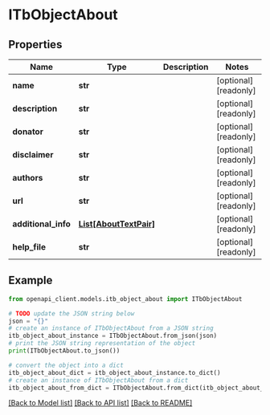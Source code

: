 # ITbObjectAbout


## Properties

Name | Type | Description | Notes
------------ | ------------- | ------------- | -------------
**name** | **str** |  | [optional] [readonly] 
**description** | **str** |  | [optional] [readonly] 
**donator** | **str** |  | [optional] [readonly] 
**disclaimer** | **str** |  | [optional] [readonly] 
**authors** | **str** |  | [optional] [readonly] 
**url** | **str** |  | [optional] [readonly] 
**additional_info** | [**List[AboutTextPair]**](AboutTextPair.md) |  | [optional] [readonly] 
**help_file** | **str** |  | [optional] [readonly] 

## Example

```python
from openapi_client.models.itb_object_about import ITbObjectAbout

# TODO update the JSON string below
json = "{}"
# create an instance of ITbObjectAbout from a JSON string
itb_object_about_instance = ITbObjectAbout.from_json(json)
# print the JSON string representation of the object
print(ITbObjectAbout.to_json())

# convert the object into a dict
itb_object_about_dict = itb_object_about_instance.to_dict()
# create an instance of ITbObjectAbout from a dict
itb_object_about_from_dict = ITbObjectAbout.from_dict(itb_object_about_dict)
```
[[Back to Model list]](../README.md#documentation-for-models) [[Back to API list]](../README.md#documentation-for-api-endpoints) [[Back to README]](../README.md)



